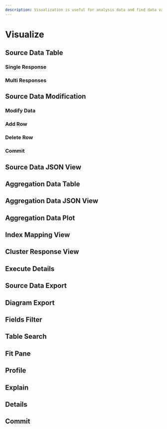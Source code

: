 ```yaml
---
description: Visualization is useful for analysis data and find data value
---
```


# Visualize

## Source Data Table

### Single Response

### Multi Responses

## Source Data Modification

### Modify Data

### Add Row

### Delete Row

### Commit

## Source Data JSON View

## Aggregation Data Table

## Aggregation Data JSON View

## Aggregation Data Plot

## Index Mapping View

## Cluster Response View

## Execute Details

## Source Data Export

## Diagram Export

## Fields Filter

## Table Search

## Fit Pane

## Profile

## Explain

## Details

## Commit
